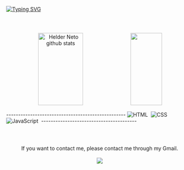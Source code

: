#

  <br>
  
[![Typing SVG](https://readme-typing-svg.herokuapp.com/?color=00bfbf&size=35&center=true&vCenter=true&width=1000&lines=Hy,+My+name+is+Helder+Neto,+i'm+17+years+old;I+live+in+Rio+Verde-GO,+Brazil;I'm+currently+studying;HTML,+CSS,+and+JavaScript!!+:%29)](https://git.io/typing-svg)

#

  <br>

<div align="center">  
  <img width="49%" height="195px" src="https://github-readme-stats.vercel.app/api?username=heldernf&show_icons=true&count_private=true&hide_border=true&title_color=00bfbf&icon_color=00bfbf&text_color=c9d1d9&bg_color=0d1117" alt="Helder Neto github stats" /> 
  <img width="41%" height="195px" src="https://github-readme-stats.vercel.app/api/top-langs/?username=heldernf&layout=compact&hide_border=true&title_color=00bfbf&text_color=00bfbf&bg_color=0d1117" />
</div>

 -------------------------------------------------- ![HTML](https://img.shields.io/badge/-HTML-0D1117?style=for-the-badge&logo=html5&labelColor=0D1117)&nbsp;
  ![CSS](https://img.shields.io/badge/-CSS-0D1117?style=for-the-badge&logo=CSS3&logoColor=1572B6&labelColor=0D1117)&nbsp;
  ![JavaScript](https://img.shields.io/badge/-JavaScript-0D1117?style=for-the-badge&logo=javascript&labelColor=0D1117&textColor=0D1117)&nbsp; ----------------------------------------

#
  
<div align="center">
  <br>
  If you want to contact me, please contact me through my Gmail.
  <br><br>
  <a href="mailto:contacthelder2005@gmail.com"><img src="https://img.shields.io/badge/-Gmail-%23333?style=for-the-badge&logo=gmail&logoColor=white" target="_blank"></a>
</div>
  
#
